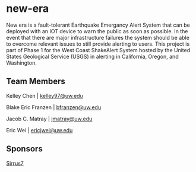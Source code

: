 # new-era

New era is a fault-tolerant Earthquake Emergancy Alert System that can be deployed with an IOT device to warn the public as soon as possible. In the event that there are major infrastructure failures the system should be able to overcome relevant issues to still provide alerting to users. This project is part of Phase 1 for the West Coast ShakeAlert System hosted by the United States Geological Service (USGS) in alerting in California, Oregon, and Washington. 

## Team Members

Kelley Chen | kelley97@uw.edu

Blake Eric Franzen | bfranzen@uw.edu

Jacob C. Matray | jmatray@uw.edu

Eric Wei | ericjwei@uw.edu

## Sponsors

[Sirrus7](https://www.sirrus7.com/)



